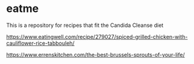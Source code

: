 # eatme

This is a repository for recipes that fit the Candida Cleanse diet

https://www.eatingwell.com/recipe/279027/spiced-grilled-chicken-with-cauliflower-rice-tabbouleh/

https://www.errenskitchen.com/the-best-brussels-sprouts-of-your-life/
